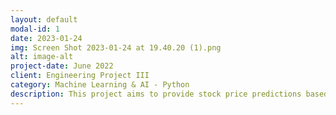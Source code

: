 ```yaml
---
layout: default
modal-id: 1
date: 2023-01-24
img: Screen Shot 2023-01-24 at 19.40.20 (1).png
alt: image-alt
project-date: June 2022
client: Engineering Project III
category: Machine Learning & AI - Python
description: This project aims to provide stock price predictions based on the latest machine learning technologies to all retail investors. Used tools and languages is -  Python 3.7, Pycharm IDE, Streamlit, Facebook Prophet, Yahoo Finance. 
---
```

